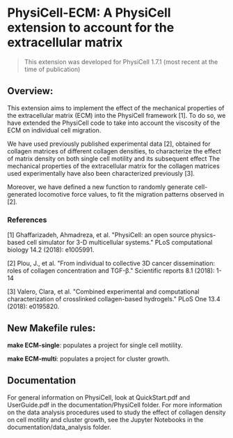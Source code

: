 # PhysiCell-ECM: A PhysiCell extension to account for the extracellular matrix

> This extension was developed for PhysiCell 1.7.1 (most recent at the time of publication)

## Overview:
This extension aims to implement the effect of the mechanical properties of the extracellular matrix (ECM) into the PhysiCell framework [1]. To do so, we have extended the PhysiCell code to take into account the viscosity of the ECM on individual cell migration.

We have used previously published experimental data [2], obtained for collagen matrices of different collagen densities, to characterize the effect of matrix density on both single cell motility and its subsequent effect The mechanical properties of the extracellular matrix for the collagen matrices used experimentally have also been characterized previously [3].

Moreover, we have defined a new function to randomly generate cell-generated locomotive force values, to fit the migration patterns observed in [2].

### References
[1] Ghaffarizadeh, Ahmadreza, et al. "PhysiCell: an open source physics-based cell simulator for 3-D multicellular systems." PLoS computational biology 14.2 (2018): e1005991.

[2] Plou, J., et al. "From individual to collective 3D cancer dissemination: roles of collagen concentration and TGF-β." Scientific reports 8.1 (2018): 1-14

[3] Valero, Clara, et al. "Combined experimental and computational characterization of crosslinked collagen-based hydrogels." PLoS One 13.4 (2018): e0195820.

## New Makefile rules:

**make ECM-single**: populates a project for single cell motility.

**make ECM-multi**: populates a project for cluster growth.

## Documentation
For general information on PhysiCell, look at QuickStart.pdf and UserGuide.pdf in the documentation/PhysiCell folder.
For more information on the data analysis procedures used to study the effect of collagen density on cell motility and cluster growth, see the Jupyter Notebooks in the documentation/data_analysis folder.
